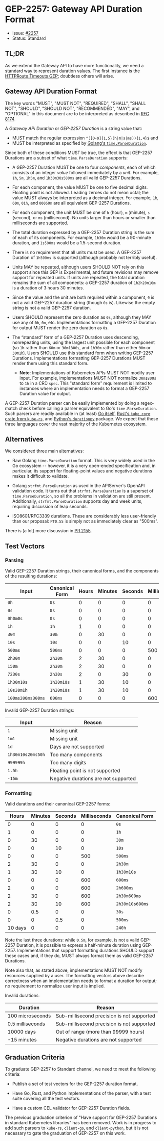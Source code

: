 # GEP-2257: Gateway API Duration Format

* Issue: [#2257](https://github.com/kubernetes-sigs/gateway-api/issues/2257)
* Status: Standard

## TL;DR

As we extend the Gateway API to have more functionality, we need a standard
way to represent duration values. The first instance is the [HTTPRoute
Timeouts GEP][GEP-1742]; doubtless others will arise.

[GEP-1742]:/geps/gep-1742

## Gateway API Duration Format

The key words "MUST", "MUST NOT", "REQUIRED", "SHALL", "SHALL NOT", "SHOULD",
"SHOULD NOT", "RECOMMENDED", "MAY", and "OPTIONAL" in this document are to be
interpreted as described in [RFC 8174].

[RFC 8174]:https://datatracker.ietf.org/doc/html/rfc8174

A _Gateway API Duration_ or _GEP-2257 Duration_ is a string value that:

- MUST match the regular expression `^([0-9]{1,5}(h|m|s|ms)){1,4}$` and
- MUST be interpreted as specified by [Golang's `time.ParseDuration`][gotime].

Since both of these conditions MUST be true, the effect is that GEP-2257
Durations are a subset of what `time.ParseDuration` supports:

- A GEP-2257 Duration MUST be one to four _components_, each of which consists
  of an integer _value_ followed immediately by a _unit_. For example, `1h`,
  `5m`, `1h5m`, and `1h30m30s500ms` are all valid GEP-2257 Durations.

- For each component, the value MUST be one to five decimal digits. Floating
  point is not allowed. Leading zeroes do not mean octal; the value MUST
  always be interpreted as a decimal integer. For example, `1h`, `60m`, `01h`,
  and `00060m` are all equivalent GEP-2257 Durations.

- For each component, the unit MUST be one of `h` (hour), `m` (minute), `s`
  (second), or `ms` (millisecond). No units larger than hours or smaller than
  milliseconds are supported.

- The total duration expressed by a GEP-2257 Duration string is the sum of
  each of its components. For example, `1h30m` would be a 90-minute duration,
  and `1s500ms` would be a 1.5-second duration.

- There is no requirement that all units must be used. A GEP-2257 Duration of
  `1h500ms` is supported (although probably not terribly useful).

- Units MAY be repeated, although users SHOULD NOT rely on this support since
  this GEP is Experimental, and future revisions may remove support for
  repeated units. If units are repeated, the total duration remains the sum of
  all components: a GEP-2257 duration of `1h2h20m10m` is a duration of 3 hours
  30 minutes.

- Since the value and the unit are both required within a component, `0` is
  not a valid GEP-2257 duration string (though `0s` is). Likewise the empty
  string is not a valid GEP-2257 duration.

- Users SHOULD represent the zero duration as `0s`, although they MAY use any
  of `0h`, `0m`, etc. Implementations formatting a GEP-2257 Duration for
  output MUST render the zero duration as `0s`.

- The “standard” form of a GEP-2257 Duration uses descending, nonrepeating
  units, using the largest unit possible for each component (so `1h` rather
  than `60m` or `30m1800s`, and `1h30m` rather than either `90m` or `30m1h`).
  Users SHOULD use this standard form when writing GEP-2257 Durations.
  Implementations formatting GEP-2257 Durations MUST render them using this
  standard form.

    - **Note**: Implementations of Kubernetes APIs MUST NOT modify user input.
      For example, implementations MUST NOT normalize `30m1800s` to `1h` in a
      CRD `spec`. This "standard form" requirement is limited to instances
      where an implementation needs to format a GEP-2257 Duration value for
      output.

A GEP-2257 Duration parser can be easily implemented by doing a regex-match
check before calling a parser equivalent to Go's `time.ParseDuration`. Such
parsers are readily available in (at least) [Go itself][gotime], [Rust's
`kube_core` crate from `kube-rs`][kube-core], and [Python's
`durationpy`][durationpy] package. We expect that these three languages cover
the vast majority of the Kubernetes ecosystem.

[gotime]:https://pkg.go.dev/time#ParseDuration
[kube-core]:https://docs.rs/kube-core/latest/kube_core/duration/struct.Duration.html
[durationpy]:https://github.com/icholy/durationpy

## Alternatives

We considered three main alternatives:

- Raw Golang `time.ParseDuration` format. This is very widely used in the Go
  ecosystem -- however, it is a very open-ended specification and, in
  particular, its support for floating-point values and negative durations
  makes it difficult to validate.

- Golang `strfmt.ParseDuration` as used in the APIServer's OpenAPI validation
  code. It turns out that `strfmt.ParseDuration` is a superset of
  `time.ParseDuration`, so all the problems in validation are still present.
  Additionally, `strfmt.ParseDuration` supports day and week units, requiring
  discussion of leap seconds.

- ISO8601/RFC3339 durations. These are considerably less user-friendly than
  our proposal: `PT0.5S` is simply not as immediately clear as "500ms".

There is (a lot) more discussion in [PR 2155].

[PR 2155]:https://github.com/kubernetes-sigs/gateway-api/pull/2155

## Test Vectors

### Parsing

Valid GEP-2257 Duration strings, their canonical forms, and the components of
the resulting durations:

| Input | Canonical Form | Hours | Minutes | Seconds | Milliseconds |
|-------|-----------------|-------|---------|---------|--------------|
| `0h` | `0s` | 0 | 0 | 0 | 0 |
| `0s` | `0s` | 0 | 0 | 0 | 0 |
| `0h0m0s` | `0s` | 0 | 0 | 0 | 0 |
| `1h` | `1h` | 1 | 0 | 0 | 0 |
| `30m` | `30m` | 0 | 30 | 0 | 0 |
| `10s` | `10s` | 0 | 0 | 10 | 0 |
| `500ms` | `500ms` | 0 | 0 | 0 | 500 |
| `2h30m` | `2h30m` | 2 | 30 | 0 | 0 |
| `150m` | `2h30m` | 2 | 30 | 0 | 0 |
| `7230s` | `2h30s` | 2 | 0 | 30 | 0 |
| `1h30m10s` | `1h30m10s` | 1 | 30 | 10 | 0 |
| `10s30m1h` | `1h30m10s` | 1 | 30 | 10 | 0 |
| `100ms200ms300ms` | `600ms` | 0 | 0 | 0 | 600 |

Invalid GEP-2257 Duration strings:

| Input | Reason |
|-------|--------|
| `1` | Missing unit |
| `1m1` | Missing unit |
| `1d` | Days are not supported |
| `1h30m10s20ms50h` | Too many components |
| `999999h` | Too many digits |
| `1.5h` | Floating point is not supported |
| `-15m` | Negative durations are not supported |

### Formatting

Valid durations and their canonical GEP-2257 forms:

| Hours | Minutes | Seconds | Milliseconds | Canonical Form |
|-------|---------|---------|--------------|----------------|
| 0 | 0 | 0 | 0 | `0s` |
| 1 | 0 | 0 | 0 | `1h` |
| 0 | 30 | 0 | 0 | `30m` |
| 0 | 0 | 10 | 0 | `10s` |
| 0 | 0 | 0 | 500 | `500ms` |
| 2 | 30 | 0 | 0 | `2h30m` |
| 1 | 30 | 10 | 0 | `1h30m10s` |
| 0 | 0 | 0 | 600 | `600ms` |
| 2 | 0 | 0 | 600 | `2h600ms` |
| 2 | 30 | 0 | 600 | `2h30m600ms` |
| 2 | 30 | 10 | 600 | `2h30m10s600ms` |
| 0 | 0.5 | 0 | 0 | `30s` |
| 0 | 0 | 0.5 | 0 | `500ms` |
| 10 days | 0 | 0 | 0 | `240h` |

Note the last three durations: while `0.5m`, for example, is not a valid
GEP-2257 Duration, it is possible to express a half-minute duration using
GEP-2257. Implementations that support formatting durations SHOULD support
these cases and, if they do, MUST always format them as valid GEP-2257
Durations.

Note also that, as stated above, implementations MUST NOT modify resources
supplied by a user. The formatting vectors above describe correctness when an
implementation needs to format a duration for output; no requirement to
normalize user input is implied.

Invalid durations:

| Duration | Reason |
|----------|--------|
| 100 microseconds | Sub-millisecond precision is not supported |
| 0.5 milliseconds | Sub-millisecond precision is not supported |
| 10000 days | Out of range (more than 99999 hours) |
| -15 minutes | Negative durations are not supported |

## Graduation Criteria

To graduate GEP-2257 to Standard channel, we need to meet the following
criteria:

- Publish a set of test vectors for the GEP-2257 duration format.

- Have Go, Rust, and Python implementations of the parser, with a test suite
  covering all the test vectors.

- Have a custom CEL validator for GEP-2257 Duration fields.

The previous graduation criterion of "Have support for GEP-2257 Durations in
standard Kubernetes libraries" has been removed. Work is in progress to add
such parsers to `kube-rs`, `client-go`, and `client-python`, but it is not
necessary to gate the graduation of GEP-2257 on this work.
